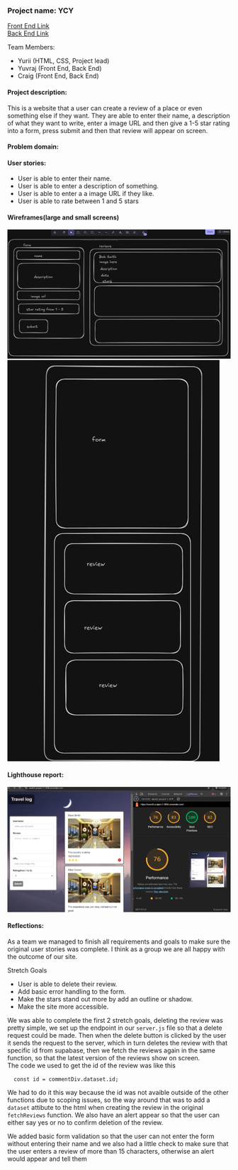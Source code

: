 ### Project name: YCY

[Front End Link](https://week5-project-1-393h.onrender.com/)  
 [Back End Link](https://week5-project-09nc.onrender.com/reviews)

Team Members:

- Yurii (HTML, CSS, Project lead)
- Yuvraj (Front End, Back End)
- Craig (Front End, Back End)

#### Project description:

This is a website that a user can create a review of a place or even something else if they want. They are able to enter their name, a description of what they want to write, enter a image URL and then give a 1-5 star rating into a form, press submit and then that review will appear on screen.

#### Problem domain:

#### User stories:

- User is able to enter their name.
- User is able to enter a description of something.
- User is able to enter a a image URL if they like.
- User is able to rate between 1 and 5 stars

#### Wireframes(large and small screens)

![large screen](<Screenshot 2025-01-16 134422.png>)
![mobile screen](<Screenshot 2025-01-16 134645.png>)

#### Lighthouse report:

![Lighthouse report](<Screenshot 2025-01-16 141459.png>)

#### Reflections:

As a team we managed to finish all requirements and goals to make sure the original user stories was complete. I think as a group we are all happy with the outcome of our site.

Stretch Goals

- User is able to delete their review.
- Add basic error handling to the form.
- Make the stars stand out more by add an outline or shadow.
- Make the site more accessible.

We was able to complete the first 2 stretch goals, deleting the review was pretty simple, we set up the endpoint in our `server.js` file so that a delete request could be made. Then when the delete button is clicked by the user it sends the request to the server, which in turn deletes the review with that specific id from supabase, then we fetch the reviews again in the same function, so that the latest version of the reviews show on screen.  
The code we used to get the id of the review was like this

```const commentDiv = this.closest('div');
  const id = commentDiv.dataset.id;
```

We had to do it this way because the id was not avaible outside of the other functions due to scoping issues, so the way around that was to add a `dataset` attibute to the html when creating the review in the original `fetchReviews` function. We also have an alert appear so that the user can either say yes or no to confirm deletion of the review.

We added basic form validation so that the user can not enter the form without entering their name and we also had a little check to make sure that the user enters a review of more than 15 characters, otherwise an alert would appear and tell them
